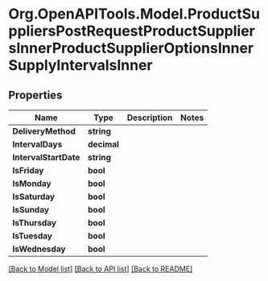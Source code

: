 # Org.OpenAPITools.Model.ProductSuppliersPostRequestProductSuppliersInnerProductSupplierOptionsInnerSupplyIntervalsInner

## Properties

Name | Type | Description | Notes
------------ | ------------- | ------------- | -------------
**DeliveryMethod** | **string** |  | 
**IntervalDays** | **decimal** |  | 
**IntervalStartDate** | **string** |  | 
**IsFriday** | **bool** |  | 
**IsMonday** | **bool** |  | 
**IsSaturday** | **bool** |  | 
**IsSunday** | **bool** |  | 
**IsThursday** | **bool** |  | 
**IsTuesday** | **bool** |  | 
**IsWednesday** | **bool** |  | 

[[Back to Model list]](../README.md#documentation-for-models) [[Back to API list]](../README.md#documentation-for-api-endpoints) [[Back to README]](../README.md)

